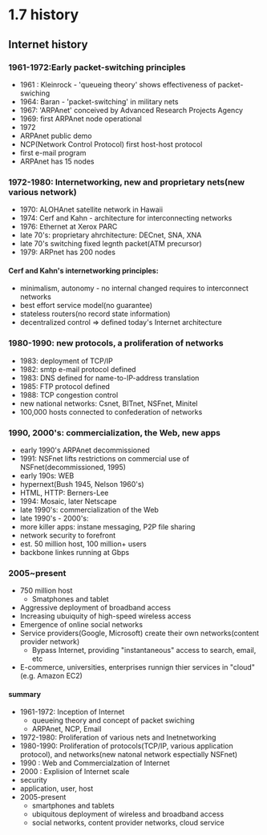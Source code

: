 # 1.7 history
## Internet history
### 1961-1972:Early packet-switching principles
- 1961 : Kleinrock - 'queueing theory' shows effectiveness of packet-swiching
- 1964: Baran - 'packet-switching' in military nets
- 1967: 'ARPAnet' conceived by Advanced Research Projects Agency
- 1969: first ARPAnet node operational
- 1972
 - ARPAnet public demo
 - NCP(Network Control Protocol) first host-host protocol
 - first e-mail program
 - ARPAnet has 15 nodes

### 1972-1980: Internetworking, new and proprietary nets(new various network)
- 1970: ALOHAnet satellite network in Hawaii
- 1974: Cerf and Kahn - architecture for interconnecting networks
- 1976: Ethernet at Xerox PARC
- late 70's: proprietary ahrchitecture: DECnet, SNA, XNA
- late 70's switching fixed legnth packet(ATM precursor)
- 1979: ARPnet has 200 nodes

#### Cerf and Kahn's internetworking principles:
- minimalism, autonomy - no internal changed requires to interconnect networks
- best effort service model(no guarantee)
- stateless routers(no record state information)
- decentralized control
=> defined today's Internet architecture

### 1980-1990: new protocols, a proliferation of networks
- 1983: deployment of TCP/IP
- 1982: smtp e-mail protocol defined
- 1983: DNS defined for name-to-IP-address translation
- 1985: FTP protocol defined
- 1988: TCP congestion control
- new national networks: Csnet, BITnet, NSFnet, Minitel
- 100,000 hosts connected to confederation of networks

### 1990, 2000's: commercialization, the Web, new apps
- early 1990's ARPAnet decommissioned
- 1991: NSFnet lifts restrictions on commercial use of NSFnet(decommissioned, 1995)
- early 190s: WEB
 - hypernext(Bush 1945, Nelson 1960's)
 - HTML, HTTP: Berners-Lee
 - 1994: Mosaic, later Netscape
 - late 1990's: commercialization of the Web
- late 1990's - 2000's:
 - more killer apps: instane messaging, P2P file sharing
 - network security to forefront
 - est. 50 million host, 100 million+ users
 - backbone linkes running at Gbps

 ### 2005~present
 - 750 million host
    - Smatphones and tablet
- Aggressive deployment of broadband access
- Increasing ubuiquity of high-speed wireless access
 - Emergence of online social networks
 - Service providers(Google, Microsoft) create their own networks(content provider network)
    - Bypass Internet, providing "instantaneous" access to search, email, etc
 - E-commerce, universities, enterprises runnign thier services in "cloud" (e.g. Amazon EC2)

 #### summary
 - 1961-1972: Inception of Internet
   - queueing theory and concept of packet swiching
   - ARPAnet, NCP, Email
- 1972-1980: Proliferation of various nets and Inetnetworking
- 1980-1990: Proliferation of protocols(TCP/IP, various application protocol), and networks(new natonal network espectially NSFnet)
- 1990 : Web and Commercialzation of Internet
- 2000 : Explision of Internet scale
 - security
 - application, user, host
- 2005-present
  - smartphones and tablets
  - ubiquitous deployment of wireless and broadband access
  - social networks, content provider networks, cloud service